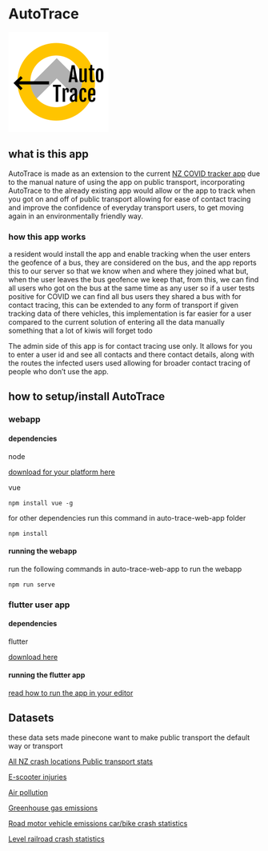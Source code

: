 # AutoTrace 
![logo](./auto-trace-web-app/src/assets/auto_logo.png)

## what is this app
AutoTrace is made as an extension to the current [NZ COVID tracker app](https://www.health.govt.nz/our-work/diseases-and-conditions/covid-19-novel-coronavirus/covid-19-novel-coronavirus-resources-and-tools/nz-covid-tracer-app
) due to the manual nature of using the app on public transport, incorporating AutoTrace to the already existing app would allow or the app to track when you got on and off of public transport allowing for ease of contact tracing and improve the confidence of everyday transport users, to get moving again in an environmentally friendly way.

### how this app works
a resident would install the app and enable tracking when the user enters the geofence of a bus, they are considered on the bus, and the app reports this to our server so that we know when and where they joined what but, when the user leaves the bus geofence we keep that, from this, we can find all users who got on the bus at the same time as any user so if a user tests positive for COVID we can find all bus users they shared a bus with for contact tracing, this can be extended to any form of transport if given tracking data of there vehicles, this implementation is far easier for a user compared to the current solution of entering all the data manually something that a lot of kiwis will forget todo

The admin side of this app is for contact tracing use only. It allows for you to enter a user id and see all contacts and there contact details, along with the routes the infected users used allowing for broader contact tracing of people who don’t use the app.

## how to setup/install AutoTrace

### webapp
#### dependencies
node 

[download for your platform here](https://nodejs.org/en/download/)

vue 
```
npm install vue -g
```

for other dependencies run this command in auto-trace-web-app folder
```
npm install
```
#### running the webapp

run the following commands in auto-trace-web-app to run the webapp 
```
npm run serve
``` 


### flutter user app
#### dependencies
flutter

[download here](https://flutter.dev/docs/get-started/install)


#### running the flutter app
[read how to run the app in your editor](https://flutter.dev/docs/get-started/editor)

## Datasets
these data sets made pinecone want to make public transport the default way or transport

[All NZ crash locations ](https://maphub.nzta.govt.nz/cas/)
[Public transport stats](https://catalogue.data.govt.nz/dataset/performance-of-public-transport-services/resource/f6385e02-5827-40f1-aceb-aa8d38b45039
)


[E-scooter injuries](https://catalogue.data.govt.nz/dataset/c303e9d5-7dae-40e7-a42e-c40d76bfd33a/resource/aa5837a6-b743-499f-8e2e-ca1e0f3bbc1c/download/52231-response.xlsm)


[Air pollution](https://catalogue.data.govt.nz/dataset/air-pollutant-emissions)

[Greenhouse gas emissions](https://www.stats.govt.nz/assets/Uploads/Greenhouse-gas-emissions-industry-and-household/Greenhouse-gas-emissions-industry-and-household-Year-ended-2018/Download-data/Greenhouse-gas-emissions-industry-and-household-year-ended-2018.xlsx)

[Road motor vehicle emissions ](https://catalogue.data.govt.nz/dataset/road-motor-vehicle-emissions)
[car/bike crash statistics](https://catalogue.data.govt.nz/dataset/mot-resources-road-safety-resources-roadcrashstatistics-monthlyoverviewofcrashstatistics)

[Level railroad crash  statistics](https://catalogue.data.govt.nz/dataset/mot-resources-road-safety-resources-roadcrashstatistics-raillevelcrossingstatistics)



